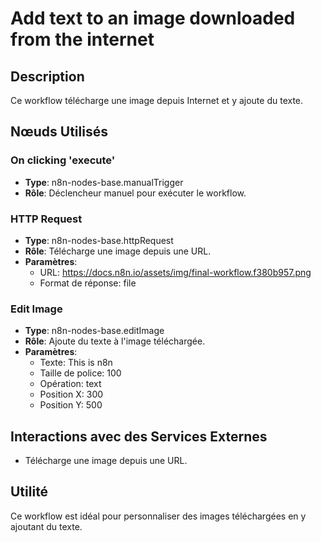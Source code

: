 # Add text to an image downloaded from the internet

## Description
Ce workflow télécharge une image depuis Internet et y ajoute du texte.

## Nœuds Utilisés

### On clicking 'execute'
- **Type**: n8n-nodes-base.manualTrigger
- **Rôle**: Déclencheur manuel pour exécuter le workflow.

### HTTP Request
- **Type**: n8n-nodes-base.httpRequest
- **Rôle**: Télécharge une image depuis une URL.
- **Paramètres**:
  - URL: https://docs.n8n.io/assets/img/final-workflow.f380b957.png
  - Format de réponse: file

### Edit Image
- **Type**: n8n-nodes-base.editImage
- **Rôle**: Ajoute du texte à l'image téléchargée.
- **Paramètres**:
  - Texte: This is n8n
  - Taille de police: 100
  - Opération: text
  - Position X: 300
  - Position Y: 500

## Interactions avec des Services Externes
- Télécharge une image depuis une URL.

## Utilité
Ce workflow est idéal pour personnaliser des images téléchargées en y ajoutant du texte.

